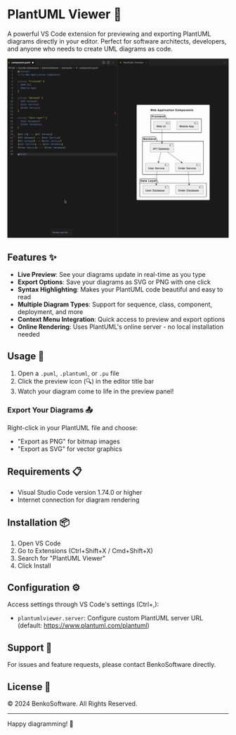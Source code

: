 # PlantUML Viewer 🌿

A powerful VS Code extension for previewing and exporting PlantUML diagrams directly in your editor. Perfect for software architects, developers, and anyone who needs to create UML diagrams as code.

![Side by side editing](media/showcase_sidebyside_edit.gif)

## Features ✨

- **Live Preview**: See your diagrams update in real-time as you type
- **Export Options**: Save your diagrams as SVG or PNG with one click
- **Syntax Highlighting**: Makes your PlantUML code beautiful and easy to read
- **Multiple Diagram Types**: Support for sequence, class, component, deployment, and more
- **Context Menu Integration**: Quick access to preview and export options
- **Online Rendering**: Uses PlantUML's online server - no local installation needed

## Usage 🚀

1. Open a `.puml`, `.plantuml`, or `.pu` file
2. Click the preview icon (🔍) in the editor title bar
3. Watch your diagram come to life in the preview panel!

### Export Your Diagrams 📤

Right-click in your PlantUML file and choose:
- "Export as PNG" for bitmap images
- "Export as SVG" for vector graphics

## Requirements 📋

- Visual Studio Code version 1.74.0 or higher
- Internet connection for diagram rendering

## Installation 📦

1. Open VS Code
2. Go to Extensions (Ctrl+Shift+X / Cmd+Shift+X)
3. Search for "PlantUML Viewer"
4. Click Install

## Configuration ⚙️

Access settings through VS Code's settings (Ctrl+,):
- `plantumlviewer.server`: Configure custom PlantUML server URL (default: https://www.plantuml.com/plantuml)

## Support 💬

For issues and feature requests, please contact BenkoSoftware directly.

## License 📄

© 2024 BenkoSoftware. All Rights Reserved.

---

Happy diagramming! 🎨
